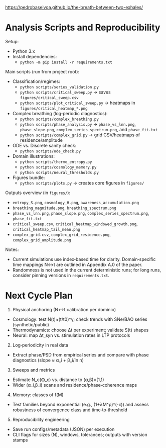 https://pedrobaseivoa.github.io/the-breath-between-two-exhales/

# Analysis Scripts and Reproducibility

Setup:
- Python 3.x
- Install dependencies:
  - `python -m pip install -r requirements.txt`

Main scripts (run from project root):
- Classification/regimes:
  - `python scripts/series_validation.py`
  - `python scripts/critical_sweep.py` → saves `figures/critical_sweep.csv`
  - `python scripts/plot_critical_sweep.py` → heatmaps in `figures/critical_heatmap_*.png`
- Complex breathing (log‑periodic diagnostics):
  - `python scripts/complex_breathing.py`
  - `python scripts/phase_analysis.py` → `phase_vs_lnn.png`, `phase_slope.png`, `complex_series_spectrum.png`, and `phase_fit.txt`
  - `python scripts/complex_grid.py` → grid CSV/heatmaps of residence/amplitude
- ODE vs. Discrete sanity check:
  - `python scripts/ode_check.py`
- Domain illustrations:
  - `python scripts/thermo_entropy.py`
  - `python scripts/cosmology_memory.py`
  - `python scripts/neural_thresholds.py`
- Figures bundle:
  - `python scripts/plots.py` → creates core figures in `figures/`

Outputs overview (in `figures/`):
- `entropy_S.png`, `cosmology_H.png`, `awareness_accumulation.png`
- `breathing_magnitude.png`, `breathing_spectrum.png`
- `phase_vs_lnn.png`, `phase_slope.png`, `complex_series_spectrum.png`, `phase_fit.txt`
- `critical_sweep.csv`, `critical_heatmap_windowed_growth.png`, `critical_heatmap_tail_mean.png`
- `complex_grid.csv`, `complex_grid_residence.png`, `complex_grid_amplitude.png`

Notes:
- Current simulations use index‑based time for clarity. Domain‑specific time mappings N↔t are outlined in Appendix A.0 of the paper.
- Randomness is not used in the current deterministic runs; for long runs, consider pinning versions in `requirements.txt`.

# Next Cycle Plan

1) Physical anchoring (N↔t calibration per domínio)
- Cosmology: test N(t)≈(t/t0)^γ; check trends with SNe/BAO series (synthetic/public)
- Thermodynamics: choose Δt per experiment; validate S(t) shapes
- Neural: map Δt_syn vs. stimulation rates in LTP protocols

2) Log‑periodicity in real data
- Extract phase/PSD from empirical series and compare with phase diagnostics (slope ≈ α_i + β_i/ln n)

3) Sweeps and metrics
- Estimate N_c(Φ_c) vs. distance to (α,β)=(1,1)
- Wider (α_i,β_i) scans and residence/phase‑coherence maps

4) Memory: classes of f(M)
- Test families beyond exponential (e.g., (1+λM^ρ)^(-κ)) and assess robustness of convergence class and time‑to‑threshold

5) Reproducibility engineering
- Save run configs/metadata (JSON) per execution
- CLI flags for sizes (N), windows, tolerances; outputs with version stamps

